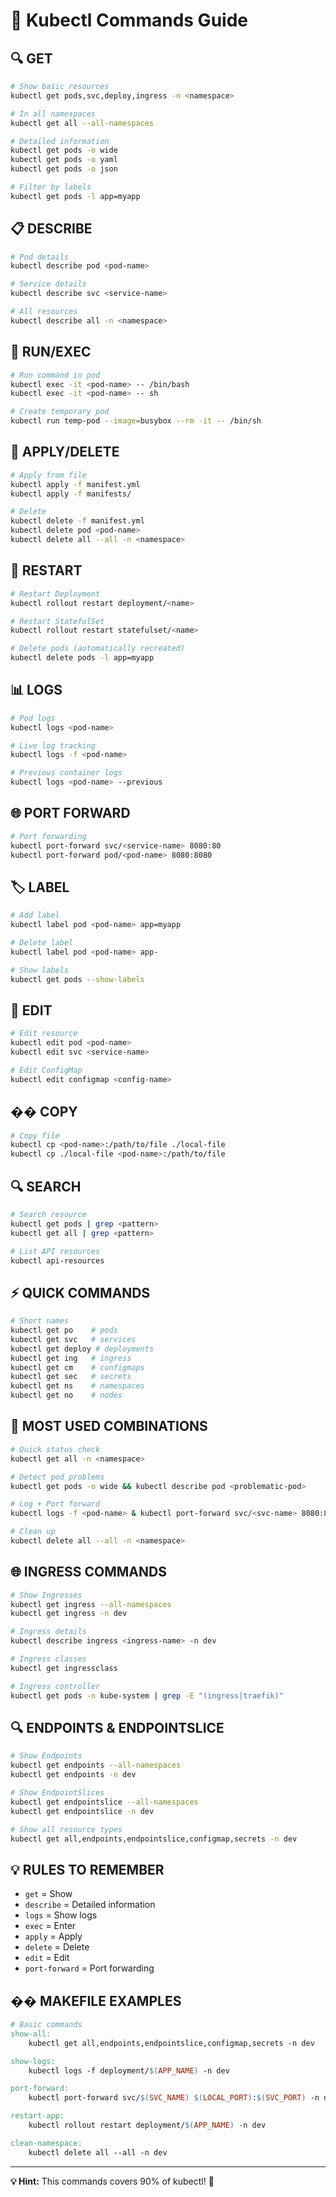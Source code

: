 # 🚀 Kubectl Commands Guide

## 🔍 **GET**
```bash
# Show basic resources
kubectl get pods,svc,deploy,ingress -n <namespace>

# In all namespaces
kubectl get all --all-namespaces

# Detailed information
kubectl get pods -o wide
kubectl get pods -o yaml
kubectl get pods -o json

# Filter by labels
kubectl get pods -l app=myapp
```

## 📋 **DESCRIBE**
```bash
# Pod details
kubectl describe pod <pod-name>

# Service details
kubectl describe svc <service-name>

# All resources
kubectl describe all -n <namespace>
```

## 🏃 **RUN/EXEC**
```bash
# Run command in pod
kubectl exec -it <pod-name> -- /bin/bash
kubectl exec -it <pod-name> -- sh

# Create temporary pod
kubectl run temp-pod --image=busybox --rm -it -- /bin/sh
```

## 📝 **APPLY/DELETE**
```bash
# Apply from file
kubectl apply -f manifest.yml
kubectl apply -f manifests/

# Delete
kubectl delete -f manifest.yml
kubectl delete pod <pod-name>
kubectl delete all --all -n <namespace>
```

## 🔄 **RESTART**
```bash
# Restart Deployment
kubectl rollout restart deployment/<name>

# Restart StatefulSet
kubectl rollout restart statefulset/<name>

# Delete pods (automatically recreated)
kubectl delete pods -l app=myapp
```

## 📊 **LOGS**
```bash
# Pod logs
kubectl logs <pod-name>

# Live log tracking
kubectl logs -f <pod-name>

# Previous container logs
kubectl logs <pod-name> --previous
```

## 🌐 **PORT FORWARD**
```bash
# Port forwarding
kubectl port-forward svc/<service-name> 8080:80
kubectl port-forward pod/<pod-name> 8080:8080
```

## 🏷️ **LABEL**
```bash
# Add label
kubectl label pod <pod-name> app=myapp

# Delete label
kubectl label pod <pod-name> app-

# Show labels
kubectl get pods --show-labels
```

## 🔧 **EDIT**
```bash
# Edit resource
kubectl edit pod <pod-name>
kubectl edit svc <service-name>

# Edit ConfigMap
kubectl edit configmap <config-name>
```

## �� **COPY**
```bash
# Copy file
kubectl cp <pod-name>:/path/to/file ./local-file
kubectl cp ./local-file <pod-name>:/path/to/file
```

## 🔍 **SEARCH**
```bash
# Search resource
kubectl get pods | grep <pattern>
kubectl get all | grep <pattern>

# List API resources
kubectl api-resources
```

## ⚡ **QUICK COMMANDS**
```bash
# Short names
kubectl get po    # pods
kubectl get svc   # services  
kubectl get deploy # deployments
kubectl get ing   # ingress
kubectl get cm    # configmaps
kubectl get sec   # secrets
kubectl get ns    # namespaces
kubectl get no    # nodes
```

## 🎯 **MOST USED COMBINATIONS**
```bash
# Quick status check
kubectl get all -n <namespace>

# Detect pod problems
kubectl get pods -o wide && kubectl describe pod <problematic-pod>

# Log + Port forward
kubectl logs -f <pod-name> & kubectl port-forward svc/<svc-name> 8080:80

# Clean up
kubectl delete all --all -n <namespace>
```

## 🌐 **INGRESS COMMANDS**
```bash
# Show Ingresses
kubectl get ingress --all-namespaces
kubectl get ingress -n dev

# Ingress details
kubectl describe ingress <ingress-name> -n dev

# Ingress classes
kubectl get ingressclass

# Ingress controller
kubectl get pods -n kube-system | grep -E "(ingress|traefik)"
```

## 🔍 **ENDPOINTS & ENDPOINTSLICE**
```bash
# Show Endpoints
kubectl get endpoints --all-namespaces
kubectl get endpoints -n dev

# Show EndpointSlices
kubectl get endpointslice --all-namespaces
kubectl get endpointslice -n dev

# Show all resource types
kubectl get all,endpoints,endpointslice,configmap,secrets -n dev
```

## 💡 **RULES TO REMEMBER**
- `get` = Show
- `describe` = Detailed information
- `logs` = Show logs
- `exec` = Enter
- `apply` = Apply
- `delete` = Delete
- `edit` = Edit
- `port-forward` = Port forwarding

## �� **MAKEFILE EXAMPLES**
```makefile
# Basic commands
show-all:
	kubectl get all,endpoints,endpointslice,configmap,secrets -n dev

show-logs:
	kubectl logs -f deployment/$(APP_NAME) -n dev

port-forward:
	kubectl port-forward svc/$(SVC_NAME) $(LOCAL_PORT):$(SVC_PORT) -n dev

restart-app:
	kubectl rollout restart deployment/$(APP_NAME) -n dev

clean-namespace:
	kubectl delete all --all -n dev
```

---
**💡 Hint:** This commands covers 90% of kubectl! 🚀